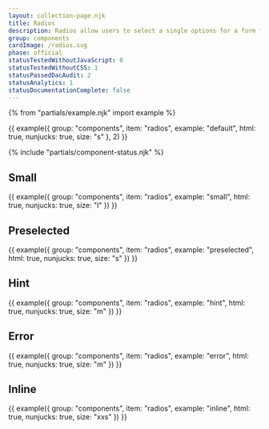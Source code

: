 ```yaml
---
layout: collection-page.njk
title: Radios
description: Radios allow users to select a single options for a form field.
group: components
cardImage: /radios.svg
phase: official
statusTestedWithoutJavaScript: 0
statusTestedWithoutCSS: 1
statusPassedDacAudit: 2
statusAnalytics: 1
statusDocumentationComplete: false
---
```


{% from "partials/example.njk" import example %}

{{ example({ group: "components", item: "radios", example: "default", html: true, nunjucks: true, size: "s" }, 2) }}

{% include "partials/component-status.njk" %}

## Small

{{ example({ group: "components", item: "radios", example: "small", html: true, nunjucks: true, size: "l" }) }}

## Preselected

{{ example({ group: "components", item: "radios", example: "preselected", html: true, nunjucks: true, size: "s" }) }}

## Hint

{{ example({ group: "components", item: "radios", example: "hint", html: true, nunjucks: true, size: "m" }) }}

## Error

{{ example({ group: "components", item: "radios", example: "error", html: true, nunjucks: true, size: "m" }) }}

## Inline

{{ example({ group: "components", item: "radios", example: "inline", html: true, nunjucks: true, size: "xxs" }) }}
